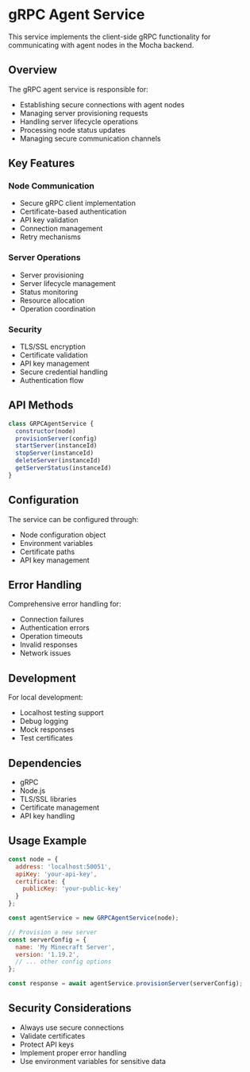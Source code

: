 # gRPC Agent Service

This service implements the client-side gRPC functionality for communicating with agent nodes in the Mocha backend.

## Overview

The gRPC agent service is responsible for:
- Establishing secure connections with agent nodes
- Managing server provisioning requests
- Handling server lifecycle operations
- Processing node status updates
- Managing secure communication channels

## Key Features

### Node Communication
- Secure gRPC client implementation
- Certificate-based authentication
- API key validation
- Connection management
- Retry mechanisms

### Server Operations
- Server provisioning
- Server lifecycle management
- Status monitoring
- Resource allocation
- Operation coordination

### Security
- TLS/SSL encryption
- Certificate validation
- API key management
- Secure credential handling
- Authentication flow

## API Methods

```javascript
class GRPCAgentService {
  constructor(node)
  provisionServer(config)
  startServer(instanceId)
  stopServer(instanceId)
  deleteServer(instanceId)
  getServerStatus(instanceId)
}
```

## Configuration

The service can be configured through:
- Node configuration object
- Environment variables
- Certificate paths
- API key management

## Error Handling

Comprehensive error handling for:
- Connection failures
- Authentication errors
- Operation timeouts
- Invalid responses
- Network issues

## Development

For local development:
- Localhost testing support
- Debug logging
- Mock responses
- Test certificates

## Dependencies

- gRPC
- Node.js
- TLS/SSL libraries
- Certificate management
- API key handling

## Usage Example

```javascript
const node = {
  address: 'localhost:50051',
  apiKey: 'your-api-key',
  certificate: {
    publicKey: 'your-public-key'
  }
};

const agentService = new GRPCAgentService(node);

// Provision a new server
const serverConfig = {
  name: 'My Minecraft Server',
  version: '1.19.2',
  // ... other config options
};

const response = await agentService.provisionServer(serverConfig);
```

## Security Considerations

- Always use secure connections
- Validate certificates
- Protect API keys
- Implement proper error handling
- Use environment variables for sensitive data 